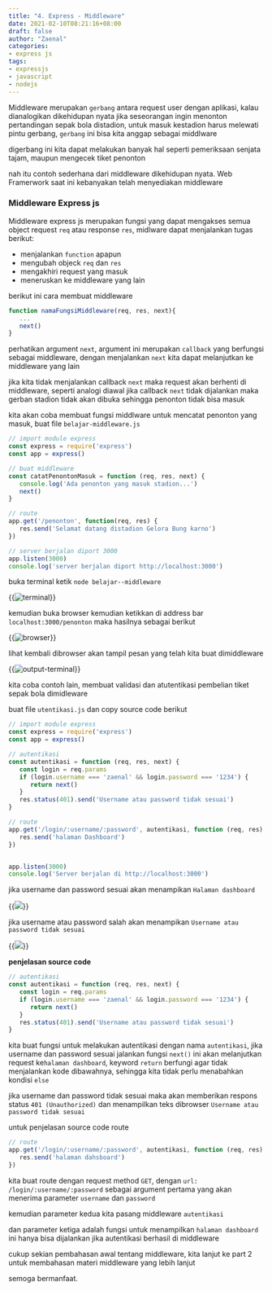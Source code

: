 ```yaml
---
title: "4. Express - Middleware"
date: 2021-02-10T08:21:16+08:00
draft: false
author: "Zaenal"
categories: 
- express js
tags:
- expressjs
- javascript
- nodejs
---
```

Middleware merupakan `gerbang` antara request user dengan aplikasi, kalau dianalogikan dikehidupan nyata jika seseorangan ingin menonton pertandingan sepak bola distadion, untuk masuk kestadion harus melewati pintu gerbang, `gerbang` ini bisa kita anggap sebagai middlware

digerbang ini kita dapat melakukan banyak hal seperti pemeriksaan senjata tajam, maupun mengecek tiket penonton

nah itu contoh sederhana dari middleware dikehidupan nyata. Web Framerwork saat ini kebanyakan telah menyediakan middleware

### Middleware Express js
Middleware express js merupakan fungsi yang dapat mengakses semua object request `req` atau response `res`, midlware dapat menjalankan tugas berikut:
- menjalankan `function` apapun
- mengubah objeck `req` dan `res`
- mengakhiri request yang masuk
- meneruskan ke middleware yang lain

berikut ini cara membuat middleware
``` javascript
function namaFungsiMiddleware(req, res, next){
   ...
   next()
}
```
perhatikan argument `next`, argument ini merupakan `callback` yang berfungsi sebagai middleware, dengan menjalankan `next` kita dapat melanjutkan ke middleware yang lain

 jika kita tidak menjalankan callback `next` maka request akan berhenti di middleware, seperti analogi diawal jika callback `next` tidak dijalankan maka gerban stadion tidak akan dibuka sehingga penonton tidak bisa masuk

kita akan coba membuat fungsi middlware untuk mencatat penonton yang masuk, buat file `belajar-middleware.js`
```javascript
// import module express
const express = require('express')
const app = express()

// buat middleware
const catatPenontonMasuk = function (req, res, next) {
   console.log('Ada penonton yang masuk stadion...')
   next()
}

// route
app.get('/penonton', function(req, res) {
   res.send('Selamat datang distadion Gelora Bung karno')
})

// server berjalan diport 3000
app.listen(3000)
console.log('server berjalan diport http://localhost:3000')

```
buka terminal ketik `node belajar--middleware`

{{<image src="/expressjs/terminal.PNG" alt="terminal">}}


kemudian buka browser kemudian ketikkan di address bar `localhost:3000/penonton` maka hasilnya sebagai berikut

{{<image src="/expressjs/browser.PNG" alt="browser">}}

lihat kembali dibrowser akan tampil pesan yang telah kita buat dimiddleware

{{<image src="/expressjs/output-terminal.PNG" alt="output-terminal">}}

kita coba contoh lain,  membuat validasi dan atutentikasi pembelian tiket sepak bola dimidleware 

buat file `utentikasi.js` dan copy source code berikut

```javascript
// import module express
const express = require('express')
const app = express()

// autentikasi
const autentikasi = function (req, res, next) {
   const login = req.params
   if (login.username === 'zaenal' && login.password === '1234') {
      return next()
   }
   res.status(401).send('Username atau password tidak sesuai')
}

// route
app.get('/login/:username/:password', autentikasi, function (req, res) {
   res.send('halaman Dashboard')
})


app.listen(3000)
console.log('Server berjalan di http://localhost:3000')
```

jika username dan password sesuai akan menampikan `Halaman dashboard`

{{<image src="/expressjs/halaman-dashboard.PNG">}}

jika username atau password salah akan menampikan `Username atau password tidak sesuai`

{{<image src="/expressjs/gagal-login.PNG">}}

**penjelasan source code**
```javascript
// autentikasi
const autentikasi = function (req, res, next) {
   const login = req.params
   if (login.username === 'zaenal' && login.password === '1234') {
      return next()
   }
   res.status(401).send('Username atau password tidak sesuai')
}
```

kita buat fungsi untuk melakukan autentikasi dengan nama `autentikasi`, jika username dan password sesuai jalankan fungsi `next()` ini akan melanjutkan request ke`halaman dashboard`, keyword `return` berfungi agar tidak menjalankan kode dibawahnya, sehingga kita tidak perlu menabahkan kondisi `else`

jika username dan password tidak sesuai maka akan memberikan respons status `401 (Unauthorized)` dan menampilkan teks dibrowser `Username atau password tidak sesuai`

untuk penjelasan source code route
```javascript
// route
app.get('/login/:username/:password', autentikasi, function (req, res) {
   res.send('halaman dahsboard')
})
```

kita buat route dengan request method `GET`, dengan `url: /login/:username/:password` sebagai argument pertama yang akan menerima parameter `username` dan `password` 

kemudian parameter kedua kita pasang middleware `autentikasi` 

dan parameter ketiga adalah fungsi untuk menampilkan `halaman dashboard` ini hanya bisa dijalankan jika autentikasi berhasil di middleware

cukup sekian pembahasan awal tentang middleware, kita lanjut ke part 2 untuk membahasan materi middleware yang lebih lanjut

semoga bermanfaat.